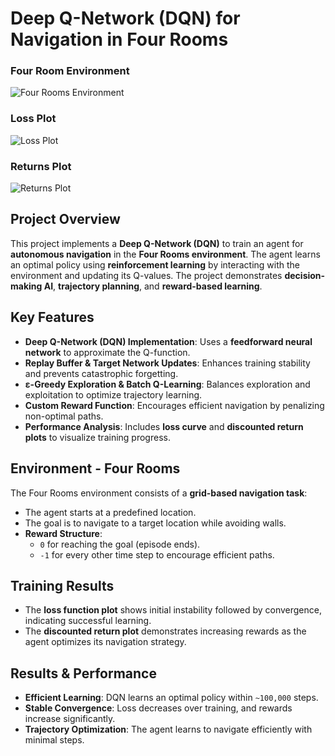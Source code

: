 # Deep Q-Network (DQN) for Navigation in Four Rooms

### Four Room Environment
![Four Rooms Environment](https://github.com/user-attachments/assets/b63ce5b6-9b1b-4c3a-b15d-ae4cd091e93f)

### Loss Plot
![Loss Plot](https://github.com/user-attachments/assets/c82325ee-d483-4b15-a1a3-d8e2ec34cffe)

### Returns Plot
![Returns Plot](https://github.com/user-attachments/assets/81f9c218-792a-4696-9b94-2ef8d2ecd302)


## Project Overview
This project implements a **Deep Q-Network (DQN)** to train an agent for **autonomous navigation** in the **Four Rooms environment**. The agent learns an optimal policy using **reinforcement learning** by interacting with the environment and updating its Q-values. The project demonstrates **decision-making AI**, **trajectory planning**, and **reward-based learning**.

## Key Features
- **Deep Q-Network (DQN) Implementation**: Uses a **feedforward neural network** to approximate the Q-function.
- **Replay Buffer & Target Network Updates**: Enhances training stability and prevents catastrophic forgetting.
- **ε-Greedy Exploration & Batch Q-Learning**: Balances exploration and exploitation to optimize trajectory learning.
- **Custom Reward Function**: Encourages efficient navigation by penalizing non-optimal paths.
- **Performance Analysis**: Includes **loss curve** and **discounted return plots** to visualize training progress.

## Environment - Four Rooms
The Four Rooms environment consists of a **grid-based navigation task**:
- The agent starts at a predefined location.
- The goal is to navigate to a target location while avoiding walls.
- **Reward Structure**:
  - `0` for reaching the goal (episode ends).
  - `-1` for every other time step to encourage efficient paths.

## Training Results
- The **loss function plot** shows initial instability followed by convergence, indicating successful learning.
- The **discounted return plot** demonstrates increasing rewards as the agent optimizes its navigation strategy.

## Results & Performance
- **Efficient Learning**: DQN learns an optimal policy within `~100,000` steps.
- **Stable Convergence**: Loss decreases over training, and rewards increase significantly.
- **Trajectory Optimization**: The agent learns to navigate efficiently with minimal steps.

